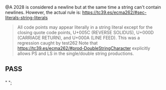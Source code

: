 @A 2028 is considered a newline but at the same time a string can't contain newlines.
However, the actual rule is:
https://tc39.es/ecma262/#sec-literals-string-literals
> All code points may appear literally in a string literal except for the closing quote code points, U+005C (REVERSE SOLIDUS), U+000D (CARRIAGE RETURN), and U+000A (LINE FEED).
This was a regression caught by test262
Note that https://tc39.es/ecma262/#prod-DoubleStringCharacter explicitly allows PS and LS in the single/double string productions.
## PASS
### 
" ";
